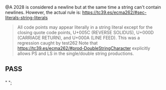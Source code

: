 @A 2028 is considered a newline but at the same time a string can't contain newlines.
However, the actual rule is:
https://tc39.es/ecma262/#sec-literals-string-literals
> All code points may appear literally in a string literal except for the closing quote code points, U+005C (REVERSE SOLIDUS), U+000D (CARRIAGE RETURN), and U+000A (LINE FEED).
This was a regression caught by test262
Note that https://tc39.es/ecma262/#prod-DoubleStringCharacter explicitly allows PS and LS in the single/double string productions.
## PASS
### 
" ";
